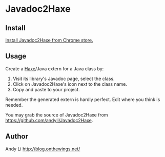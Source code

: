 # Javadoc2Haxe

## Install

[Install Javadoc2Haxe from Chrome store.](https://chrome.google.com/webstore/detail/apgbpdhjnmdmcdjfdffpemjaflcnjjef)

## Usage

Create a [Haxe](http://haxe.org)/Java extern for a Java class by:

 1. Visit its library's Javadoc page, select the class.
 2. Click on Javadoc2Haxe's icon next to the class name.
 3. Copy and paste to your project.

Remember the generated extern is hardly perfect. Edit where you think is needed.

You may grab the source of Javadoc2Haxe from https://github.com/andyli/Javadoc2Haxe.

## Author

Andy Li http://blog.onthewings.net/